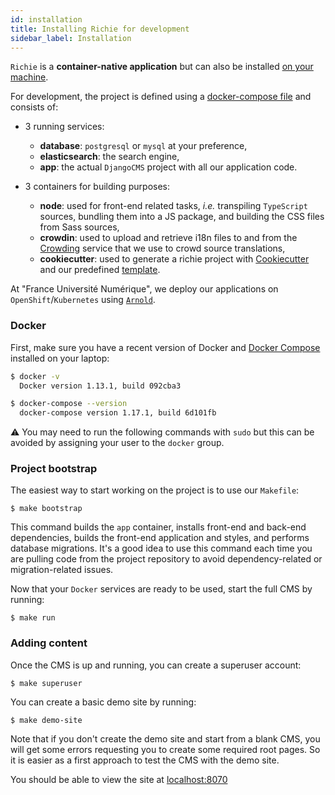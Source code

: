 ```yaml
---
id: installation
title: Installing Richie for development
sidebar_label: Installation
---
```


`Richie` is a **container-native application** but can also be installed
[on your machine](native-installation.md).

For development, the project is defined using a [docker-compose file](../docker-compose.yml) and
consists of:

- 3 running services:

    - **database**: `postgresql` or `mysql` at your preference,
    - **elasticsearch**: the search engine,
    - **app**: the actual `DjangoCMS` project with all our application code.

- 3 containers for building purposes:

    - **node**: used for front-end related tasks, _i.e._ transpiling `TypeScript` sources, bundling them into a JS package, and building the CSS files from Sass sources,
    - **crowdin**: used to upload and retrieve i18n files to and from the
    [Crowding](https://crowdin.com/) service that we use to crowd source translations,
    - **cookiecutter**: used to generate a richie project with
    [Cookiecutter](https://github.com/cookiecutter/cookiecutter) and our predefined
    [template](../cookiecutter).

At "France Université Numérique", we deploy our applications on `OpenShift`/`Kubernetes` using
[`Arnold`](https://github.com/openfun/arnold).

### Docker

First, make sure you have a recent version of Docker and
[Docker Compose](https://docs.docker.com/compose/install) installed on your laptop:

```bash
$ docker -v
  Docker version 1.13.1, build 092cba3

$ docker-compose --version
  docker-compose version 1.17.1, build 6d101fb
```

⚠️ You may need to run the following commands with `sudo` but this can be avoided by assigning your user to the `docker` group.

### Project bootstrap

The easiest way to start working on the project is to use our `Makefile`:

    $ make bootstrap

This command builds the `app` container, installs front-end and back-end dependencies, builds the
front-end application and styles, and performs database migrations. It's a good idea to use this
command each time you are pulling code from the project repository to avoid dependency-related or
migration-related issues.

Now that your `Docker` services are ready to be used, start the full CMS by running:

    $ make run

### Adding content

Once the CMS is up and running, you can create a superuser account:

    $ make superuser

You can create a basic demo site by running:

    $ make demo-site

Note that if you don't create the demo site and start from a blank CMS, you will get some errors
requesting you to create some required root pages. So it is easier as a first approach to test the
CMS with the demo site.

You should be able to view the site at [localhost:8070](http://localhost:8070)

